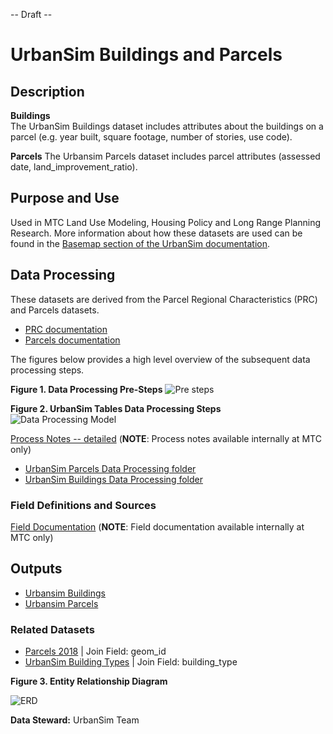 -- Draft --

# UrbanSim Buildings and Parcels

## Description  

**Buildings**  
The UrbanSim Buildings dataset includes attributes about the buildings on a parcel (e.g. year built, square footage, number of stories, use code).

**Parcels**
The Urbansim Parcels dataset includes parcel attributes (assessed date, land_improvement_ratio).

## Purpose and Use   
Used in MTC Land Use Modeling, Housing Policy and Long Range Planning Research. More information about how these datasets are used can be found in the [Basemap section of the UrbanSim documentation](https://github.com/BayAreaMetro/petrale/blob/master/basemap/basemap_process.md).


## Data Processing   
These datasets are derived from the Parcel Regional Characteristics (PRC) and Parcels datasets.

- [PRC documentation](../land-people-mdm/parcel-characteristics.md)
- [Parcels documentation](../land-people-mdm/parcel-geometry.md)

The figures below provides a high level overview of the subsequent data processing steps. 

**Figure 1. Data Processing Pre-Steps**
![Pre steps](https://www.lucidchart.com/publicSegments/view/986f91cf-cb8b-41d7-ae09-461ba80e3dfc/image.png)


**Figure 2. UrbanSim Tables Data Processing Steps**
![Data Processing Model](https://www.lucidchart.com/publicSegments/view/343a3c5c-af33-4f67-86b0-816a9cecb77c/image.png) 


[Process Notes -- detailed](https://mtcdrive.app.box.com/notes/599518000054) (**NOTE**: Process notes available internally at MTC only)


- [UrbanSim Parcels Data Processing folder](https://mtcdrive.app.box.com/folder/107213419566)
- [UrbanSim Buildings Data Processing folder](https://mtcdrive.app.box.com/folder/107215024793)



### Field Definitions and Sources

[Field Documentation](https://mtcdrive.app.box.com/file/608892321712) (**NOTE**: Field documentation available internally at MTC only)


## Outputs

- [Urbansim Buildings]()
- [Urbansim Parcels]()


### Related Datasets

- [Parcels 2018]() | Join Field: geom_id
- [UrbanSim Building Types](https://data.bayareametro.gov/Equivalencies/UrbanSim-Building-Types/a6fp-zvby) | Join Field: building_type


**Figure 3. Entity Relationship Diagram**

![ERD](https://www.lucidchart.com/publicSegments/view/c2593371-ede7-44cb-8dc1-dfa8a9756597/image.png)


**Data Steward:** UrbanSim Team
